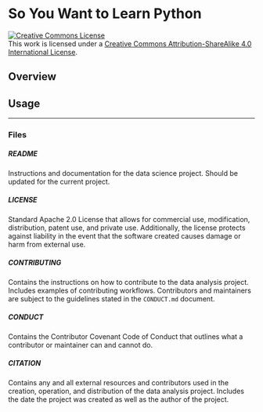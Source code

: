 # So You Want to Learn Python

<a rel="license" href="http://creativecommons.org/licenses/by-sa/4.0/"><img alt="Creative Commons License" style="border-width:0" src="https://i.creativecommons.org/l/by-sa/4.0/88x31.png" /></a><br />This work is licensed under a <a rel="license" href="http://creativecommons.org/licenses/by-sa/4.0/">Creative Commons Attribution-ShareAlike 4.0 International License</a>.

## Overview



## Usage



---

### Files

##### README

Instructions and documentation for the data science project. Should be updated for the current project.

##### LICENSE

Standard Apache 2.0 License that allows for commercial use, modification, distribution, patent use, and private use. Additionally, the license protects against liability in the event that the software created causes damage or harm from external use.

##### CONTRIBUTING

Contains the instructions on how to contribute to the data analysis project. Includes examples of contributing workflows. Contributors and maintainers are subject to the guidelines stated in the `CONDUCT.md` document.

##### CONDUCT

Contains the Contributor Covenant Code of Conduct that outlines what a contributor or maintainer can and cannot do.

##### CITATION

Contains any and all external resources and contributors used in the creation, operation, and distribution of the data analysis project. Includes the date the project was created as well as the author of the project.
